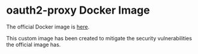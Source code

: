 # oauth2-proxy Docker Image

The official Docker image is [here](https://github.com/oauth2-proxy/oauth2-proxy/blob/v7.2.1/Dockerfile).

This custom image has been created to mitigate the security vulnerabilities the official image has.
